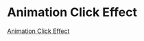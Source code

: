 # Animation Click Effect

[Animation Click Effect](https://www.youtube.com/watch?v=fTkz9C70JZg&ab_channel=OnlineTutorials)